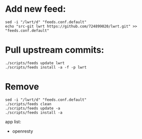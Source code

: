 # Add new feed:

```
sed -i "/lwrt/d" "feeds.conf.default"
echo "src-git lwrt https://github.com/724899020/lwrt.git" >> "feeds.conf.default"
```
# Pull upstream commits:
```
./scripts/feeds update lwrt
./scripts/feeds install -a -f -p lwrt
```
# Remove
```
sed -i "/lwrt/d" "feeds.conf.default"
./scripts/feeds clean
./scripts/feeds update -a
./scripts/feeds install -a
```


app list:
+ openresty
